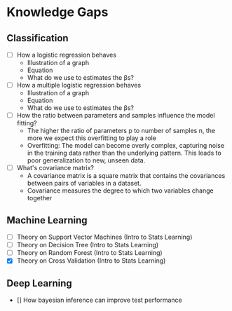 # Knowledge Gaps

## Classification

- [ ] How a logistic regression behaves
  - Illustration of a graph
  - Equation
  - What do we use to estimates the βs?
- [ ] How a multiple logistic regression behaves
  - Illustration of a graph
  - Equation
  - What do we use to estimates the βs?
- [ ] How the ratio between parameters and samples influence the model fitting?
  - The higher the ratio of parameters p to number of samples n, the more we expect this overfitting to play a role
  - Overfitting: The model can become overly complex, capturing noise in the training data rather than the underlying pattern. This leads to poor generalization to new, unseen data.
- [ ] What's covariance matrix?
  - A covariance matrix is a square matrix that contains the covariances between pairs of variables in a dataset.
  - Covariance measures the degree to which two variables change together

## Machine Learning

- [ ] Theory on Support Vector Machines (Intro to Stats Learning)
- [ ] Theory on Decision Tree (Intro to Stats Learning)
- [ ] Theory on Random Forest (Intro to Stats Learning)
- [x] Theory on Cross Validation (Intro to Stats Learning)

## Deep Learning

- [] How bayesian inference can improve test performance